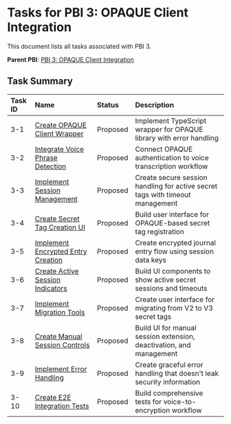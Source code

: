 # Tasks for PBI 3: OPAQUE Client Integration

This document lists all tasks associated with PBI 3.

**Parent PBI**: [PBI 3: OPAQUE Client Integration](./prd.md)

## Task Summary

| Task ID | Name | Status | Description |
| :------ | :--- | :----- | :---------- |
| 3-1 | [Create OPAQUE Client Wrapper](./3-1.md) | Proposed | Implement TypeScript wrapper for OPAQUE library with error handling |
| 3-2 | [Integrate Voice Phrase Detection](./3-2.md) | Proposed | Connect OPAQUE authentication to voice transcription workflow |
| 3-3 | [Implement Session Management](./3-3.md) | Proposed | Create secure session handling for active secret tags with timeout management |
| 3-4 | [Create Secret Tag Creation UI](./3-4.md) | Proposed | Build user interface for OPAQUE-based secret tag registration |
| 3-5 | [Implement Encrypted Entry Creation](./3-5.md) | Proposed | Create encrypted journal entry flow using session data keys |
| 3-6 | [Create Active Session Indicators](./3-6.md) | Proposed | Build UI components to show active secret sessions and timeouts |
| 3-7 | [Implement Migration Tools](./3-7.md) | Proposed | Create user interface for migrating from V2 to V3 secret tags |
| 3-8 | [Create Manual Session Controls](./3-8.md) | Proposed | Build UI for manual session extension, deactivation, and management |
| 3-9 | [Implement Error Handling](./3-9.md) | Proposed | Create graceful error handling that doesn't leak security information |
| 3-10 | [Create E2E Integration Tests](./3-10.md) | Proposed | Build comprehensive tests for voice-to-encryption workflow | 